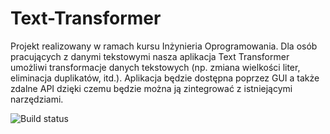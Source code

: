 # Text-Transformer
Projekt realizowany w ramach kursu Inżynieria Oprogramowania.
Dla osób pracujących z danymi tekstowymi nasza aplikacja Text Transformer umożliwi transformacje danych tekstowych (np. zmiana wielkości liter, eliminacja duplikatów, itd.). Aplikacja będzie dostępna poprzez GUI a także zdalne API dzięki czemu będzie można ją zintegrować z istniejącymi narzędziami.

![Build status](https://travis-ci.org/HenryTy/Text-Transformer.svg?branch=master)
